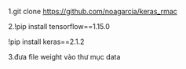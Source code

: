1.git clone https://github.com/noagarcia/keras_rmac

2.!pip install tensorflow==1.15.0

  !pip install keras==2.1.2

3.đưa file weight vào thư mục data
